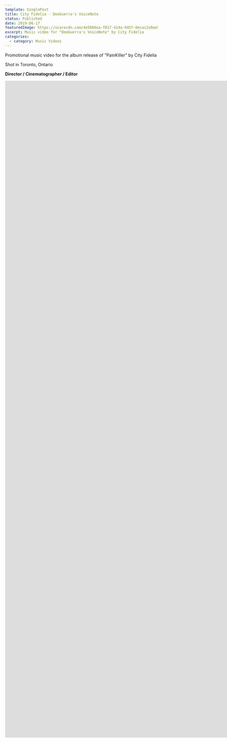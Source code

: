 ```yaml
---
template: SinglePost
title: City Fidelia - DeeGuerra's VoiceNote
status: Published
date: 2019-06-17
featuredImage: https://ucarecdn.com/4e58b6ea-f017-414a-945f-0ecac2a9ae58/
excerpt: Music video for "DeeGuerra's VoiceNote" by City Fidelia
categories:
  - category: Music Videos
---
```

Promotional music video for the album release of "PainKiller" by City Fidelia

Shot in Toronto, Ontario

**Director / Cinematographer / Editor**
<iframe src="https://player.vimeo.com/video/347955401?h=0ae17b6d58&amp;title=0&amp;byline=0&amp;portrait=0&amp;speed=0&amp;badge=0&amp;autopause=0&amp;player_id=0&amp;app_id=58479" width="3840" height="2160" frameborder="0" allow="autoplay; fullscreen; picture-in-picture" allowfullscreen title="City Fidelia - DeeGuerra&amp;#039;s VoiceNote (Music Video, 2019)"></iframe>